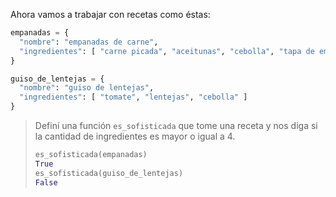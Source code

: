 Ahora vamos a trabajar con recetas como éstas: 

```python
empanadas = {
  "nombre": "empanadas de carne",
  "ingredientes": [ "carne picada", "aceitunas", "cebolla", "tapa de empanadas" ]
}

guiso_de_lentejas = {
  "nombre": "guiso de lentejas",
  "ingredientes": [ "tomate", "lentejas", "cebolla" ]
}
```

> Definí una función `es_sofisticada` que tome una receta y nos diga si la cantidad de ingredientes es mayor o igual a 4. 
> 
> ```python
> es_sofisticada(empanadas)
> True
> es_sofisticada(guiso_de_lentejas)
> False
> ```
